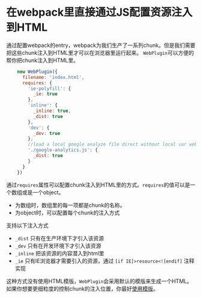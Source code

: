 # 在webpack里直接通过JS配置资源注入到HTML
通过配置webpack的entry，webpack为我们生产了一系列chunk。但是我们需要把这些chunk注入到HTML里才可以在浏览器里运行起来。
`WebPlugin`可以方便的帮你把chunk注入到HTML里。
```js
    new WebPlugin({
      filename: 'index.html',
      requires: {
        'ie-polyfill': {
          _ie: true
        },
        'inline': {
          _inline: true,
          _dist: true
        },
        'dev': {
          _dev: true
        },
        //load a local google analyze file direct without local var webpack
        './google-analytics.js': {
          _dist: true
        }
      }
    })
```
通过`requires`属性可以配置chunk注入到HTML里的方式。`requires`的值可以是一个数组或是一个object。
- 为数组时，数组里的每一项都是chunk的名称。
- 为object时，可以配置每个chunk的注入方式

支持以下注入方式
- `_dist` 只有在生产环境下才引入该资源
- `_dev` 只有在开发环境下才引入该资源
- `_inline` 把该资源的内容潜入到html里
- `_ie` 只有IE浏览器才需要引入的资源，通过 `[if IE]>resource<![endif]` 注释实现

这种方式没有使用HTML模版，`WebPlugin`会采用默认的模版来生成一个HTML。如果你想要更细粒度的控制chunk的注入位置，你最好[使用模版](https://github.com/gwuhaolin/web-webpack-plugin/tree/master/demo/use-template)。